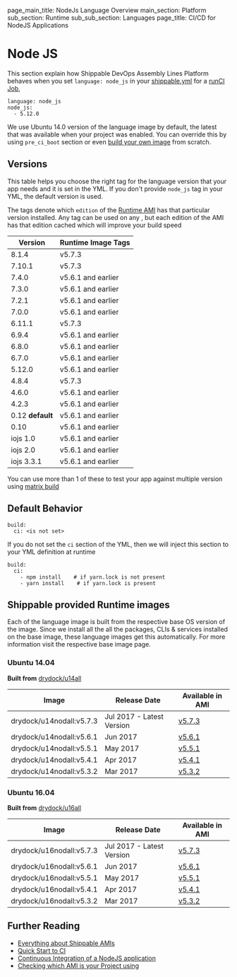 page_main_title: NodeJs Language Overview
main_section: Platform
sub_section: Runtime
sub_sub_section: Languages
page_title: CI/CD for NodeJS Applications

# Node JS
This section explain how Shippable DevOps Assembly Lines Platform behaves when you set `language: node_js` in your [shippable.yml](/platform/tutorial/workflow/shippable-yml) for a [runCI Job](/platform/workflow/job/runci), 

```
language: node_js
node_js:
  - 5.12.0
```

We use Ubuntu 14.0 version of the language image by default, the latest that was available when your project was enabled. You can override this by using `pre_ci_boot` section or even [build your own image](/ci/custom-docker-image) from scratch.


<a name="versions"></a>
## Versions
This table helps you choose the right tag for the language version that your app needs and it is set in the YML. If you don't provide `node_js` tag in your YML, the default version is used. 

The tags denote which `edition` of the [Runtime AMI](/platform/tutorial/runtime/ami-overview) has that particular version installed. Any tag can be used on any , but each edition of the AMI has that edition cached which will improve your build speed

| Version  |  Runtime Image Tags 
|----------|---------
|8.1.4  |   v5.7.3    
|7.10.1 |   v5.7.3    
|7.4.0  |  v5.6.1 and earlier 
|7.3.0       |   v5.6.1 and earlier 
|7.2.1       |  v5.6.1 and earlier 
|7.0.0         |    v5.6.1 and earlier 
|6.11.1        |   v5.7.3    
|6.9.4          |  v5.6.1 and earlier 
|6.8.0          |  v5.6.1 and earlier 
|6.7.0          |  v5.6.1 and earlier 
|5.12.0          |  v5.6.1 and earlier 
|4.8.4        |    v5.7.3    
|4.6.0          |   v5.6.1 and earlier 
|4.2.3          |   v5.6.1 and earlier 
|0.12   **default** |  v5.6.1 and earlier 
|0.10          |   v5.6.1 and earlier 
|iojs 1.0  |  v5.6.1 and earlier 
|iojs 2.0  |  v5.6.1 and earlier 
|iojs 3.3.1  |  v5.6.1 and earlier 

You can use more than 1 of these to test your app against multiple version using [matrix build](/ci/matrix-builds)

## Default Behavior

```
build:
  ci: <is not set>
```

If you do not set the `ci` section of the YML, then we will inject this section to your YML definition at runtime

```
build:
  ci:
    - npm install    # if yarn.lock is not present
    - yarn install    # if yarn.lock is present
```

## Shippable provided Runtime images
Each of the language image is built from the respective base OS version of the image. Since we install all the all the packages, CLIs & services installed on the base image, these language images get this automatically. For more information visit the respective base image page.

### Ubuntu 14.04

**Built from** [drydock/u14all](/platform/runtime/os/ubuntu14)

|Image| Release Date |Available in AMI | 
|----------|------------|-----|
drydock/u14nodall:v5.7.3  | Jul 2017 - Latest Version | [v5.7.3](/platform/tutorial/runtime/ami-v573)
drydock/u14nodall:v5.6.1  | Jun 2017  | [v5.6.1](/platform/tutorial/runtime/ami-v561)
drydock/u14nodall:v5.5.1  | May 2017  | [v5.5.1](/platform/tutorial/runtime/ami-v551)
drydock/u14nodall:v5.4.1  | Apr 2017  | [v5.4.1](/platform/tutorial/runtime/ami-v541)
drydock/u14nodall:v5.3.2  | Mar 2017  | [v5.3.2](/platform/tutorial/runtime/ami-v532)

### Ubuntu 16.04

**Built from** [drydock/u16all](/platform/runtime/os/ubuntu16)

|Image| Release Date |Available in AMI | 
|----------|------------|-----|
drydock/u16nodall:v5.7.3  | Jul 2017 - Latest Version | [v5.7.3](/platform/tutorial/runtime/ami-v573)
drydock/u16nodall:v5.6.1  | Jun 2017  | [v5.6.1](/platform/tutorial/runtime/ami-v561)
drydock/u16nodall:v5.5.1  | May 2017  | [v5.5.1](/platform/tutorial/runtime/ami-v551)
drydock/u16nodall:v5.4.1  | Apr 2017  | [v5.4.1](/platform/tutorial/runtime/ami-v541)
drydock/u16nodall:v5.3.2  | Mar 2017  | [v5.3.2](/platform/tutorial/runtime/ami-v532)

## Further Reading
* [Everything about Shippable AMIs](/platform/tutorial/runtime/ami-overview)
* [Quick Start to CI](/getting-started/ci-sample)
* [Continuous Integration of a NodeJS application](/ci/nodejs-continuous-integration)
* [Checking which AMI is your Project using](/platform/visibility/subscription/nodes)

